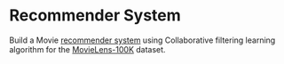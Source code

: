 # Recommender System

Build a Movie [recommender system](https://youtu.be/GIcuSNAAa4g?si=eiKFRfJXek15lO2_) using Collaborative filtering learning algorithm for the [MovieLens-100K](https://www.kaggle.com/datasets/rajmehra03/movielens100k/code) dataset.